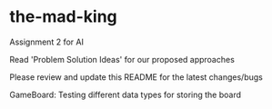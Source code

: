# the-mad-king
Assignment 2 for AI 

Read 'Problem Solution Ideas' for our proposed approaches

Please review and update this README for the latest changes/bugs

GameBoard:
    Testing different data types for storing the board